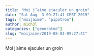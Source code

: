 ```yaml
---
title: "Moi j’aime ejaculer un groin"
date: "Sat Aug  3 09:27:41 CEST 2019"
tags: ["moijaime", "pipotron"]
author: m1ch3l
categories: ["generated"]
slug: "moijaime/2019-08-03-09:27:41"
---
```


Moi j’aime ejaculer un groin
